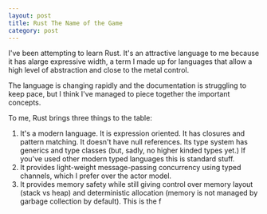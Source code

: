 ```yaml
---
layout: post
title: Rust The Name of the Game
category: post
---
```


I've been attempting to learn Rust. It's an attractive language to me because it has alarge expressive width, a term I made up for languages that allow a high level of abstraction and close to the metal control.

The language is changing rapidly and the documentation is struggling to keep pace, but I think I've managed to piece together the important concepts.

To me, Rust brings three things to the table:

1. It's a modern language. It is expression oriented. It has closures and pattern matching. It doesn't have null references. Its type system has generics and type classes (but, sadly, no higher kinded types yet.) If you've used other modern typed languages this is standard stuff.
2. It provides light-weight message-passing concurrency using typed channels, which I prefer over the actor model.
2. It provides memory safety while still giving control over memory layout (stack vs heap) and deterministic allocation (memory is not managed by garbage collection by default). This is the f
